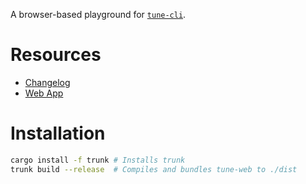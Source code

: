 A browser-based playground for [`tune-cli`](https://github.com/Woyten/tune/tree/master/tune-cli).

# Resources

- [Changelog](https://github.com/Woyten/tune/releases)
- [Web App](https://woyten.github.io/tune-cli/)

# Installation

```bash
cargo install -f trunk # Installs trunk
trunk build --release  # Compiles and bundles tune-web to ./dist
```
